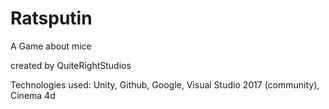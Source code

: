 # Ratsputin
A Game about mice 

created by QuiteRightStudios

Technologies used:
Unity,
Github,
Google,
Visual Studio 2017 (community),
Cinema 4d
